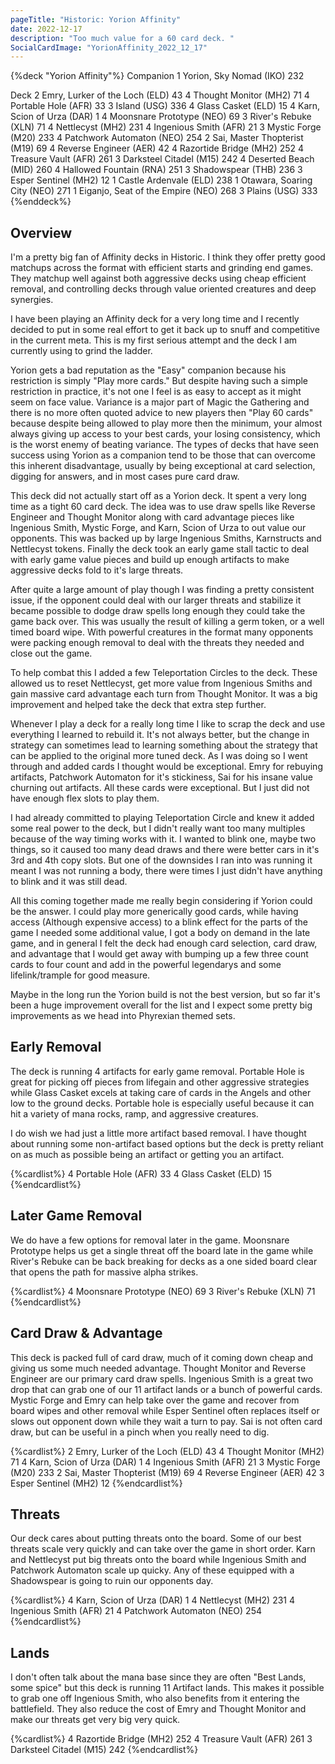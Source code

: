 ```yaml
---
pageTitle: "Historic: Yorion Affinity"
date: 2022-12-17
description: "Too much value for a 60 card deck. "
SocialCardImage: "YorionAffinity_2022_12_17"
---
```


{%deck "Yorion Affinity"%}
Companion
1 Yorion, Sky Nomad (IKO) 232

Deck
2 Emry, Lurker of the Loch (ELD) 43
4 Thought Monitor (MH2) 71
4 Portable Hole (AFR) 33
3 Island (USG) 336
4 Glass Casket (ELD) 15
4 Karn, Scion of Urza (DAR) 1
4 Moonsnare Prototype (NEO) 69
3 River's Rebuke (XLN) 71
4 Nettlecyst (MH2) 231
4 Ingenious Smith (AFR) 21
3 Mystic Forge (M20) 233
4 Patchwork Automaton (NEO) 254
2 Sai, Master Thopterist (M19) 69
4 Reverse Engineer (AER) 42
4 Razortide Bridge (MH2) 252
4 Treasure Vault (AFR) 261
3 Darksteel Citadel (M15) 242
4 Deserted Beach (MID) 260
4 Hallowed Fountain (RNA) 251
3 Shadowspear (THB) 236
3 Esper Sentinel (MH2) 12
1 Castle Ardenvale (ELD) 238
1 Otawara, Soaring City (NEO) 271
1 Eiganjo, Seat of the Empire (NEO) 268
3 Plains (USG) 333
{%enddeck%}

## Overview

I'm a pretty big fan of Affinity decks in Historic. I think they offer pretty good matchups across the format with efficient starts and grinding end games. They matchup well against both aggressive decks using cheap efficient removal, and controlling decks through value oriented creatures and deep synergies. 

I have been playing an Affinity deck for a very long time and I recently decided to put in some real effort to get it back up to snuff and competitive in the current meta. This is my first serious attempt and the deck I am currently using to grind the ladder. 

Yorion gets a bad reputation as the "Easy" companion because his restriction is simply "Play more cards." But despite having such a simple restriction in practice, it's not one I feel is as easy to accept as it might seem on face value. Variance is a major part of Magic the Gathering and there is no more often quoted advice to new players then "Play 60 cards" because despite being allowed to play more then the minimum, your almost always giving up access to your best cards, your losing consistency, which is the worst enemy of beating variance. The types of decks that have seen success using Yorion as a companion tend to be those that can overcome this inherent disadvantage, usually by being exceptional at card selection, digging for answers, and in most cases pure card draw. 

This deck did not actually start off as a Yorion deck. It spent a very long time as a tight 60 card deck. The idea was to use draw spells like Reverse Engineer and Thought Monitor along with card advantage pieces like Ingenious Smith, Mystic Forge, and Karn, Scion of Urza to out value our opponents. This was backed up by large Ingenious Smiths, Karnstructs and Nettlecyst tokens. Finally the deck took an early game stall tactic to deal with early game value pieces and build up enough artifacts to make aggressive decks fold to it's large threats. 

After quite a large amount of play though I was finding a pretty consistent issue, if the opponent could deal with our larger threats and stabilize it became possible to dodge draw spells long enough they could take the game back over. This was usually the result of killing a germ token, or a well timed board wipe. With powerful creatures in the format many opponents were packing enough removal to deal with the threats they needed and close out the game. 

To help combat this I added a few Teleportation Circles to the deck. These allowed us to reset Nettlecyst, get more value from Ingenious Smiths and gain massive card advantage each turn from Thought Monitor. It was a big improvement and helped take the deck that extra step further. 

Whenever I play a deck for a really long time I like to scrap the deck and use everything I learned to rebuild it. It's not always better, but the change in strategy can sometimes lead to learning something about the strategy that can be applied to the original more tuned deck. As I was doing so I went through and added cards I thought would be exceptional. Emry for rebuying artifacts, Patchwork Automaton for it's stickiness, Sai for his insane value churning out artifacts. All these cards were exceptional. But I just did not have enough flex slots to play them. 

I had already committed to playing Teleportation Circle and knew it added some real power to the deck, but I didn't really want too many multiples because of the way timing works with it. I wanted to blink one, maybe two things, so it caused too many dead draws and there were better cars in it's 3rd and 4th copy slots. But one of the downsides I ran into was running it meant I was not running a body, there were times I just didn't have anything to blink and it was still dead. 

All this coming together made me really begin considering if Yorion could be the answer. I could play more generically good cards, while having access (Although expensive access) to a blink effect for the parts of the game I needed some additional value, I got a body on demand in the late game, and in general I felt the deck had enough card selection, card draw, and advantage that I would get away with bumping up a few three count cards to four count and add in the powerful legendarys and some lifelink/trample for good measure. 

Maybe in the long run the Yorion build is not the best version, but so far it's been a huge improvement overall for the list and I expect some pretty big improvements as we head into Phyrexian themed sets. 

## Early Removal

The deck is running 4 artifacts for early game removal. Portable Hole is great for picking off pieces from lifegain and other aggressive strategies while Glass Casket excels at taking care of cards in the Angels and other low to the ground decks. Portable hole is especially useful because it can hit a variety of mana rocks, ramp, and aggressive creatures. 

I do wish we had just a little more artifact based removal. I have thought about running some non-artifact based options but the deck is pretty reliant on as much as possible being an artifact or getting you an artifact. 

{%cardlist%}
4 Portable Hole (AFR) 33
4 Glass Casket (ELD) 15
{%endcardlist%}

## Later Game Removal

We do have a few options for removal later in the game. Moonsnare Prototype helps us get a single threat off the board late in the game while River's Rebuke can be back breaking for decks as a one sided board clear that opens the path for massive alpha strikes. 

{%cardlist%}
4 Moonsnare Prototype (NEO) 69
3 River's Rebuke (XLN) 71
{%endcardlist%}

## Card Draw & Advantage

This deck is packed full of card draw, much of it coming down cheap and giving us some much needed advantage. Thought Monitor and Reverse Engineer are our primary card draw spells. Ingenious Smith is a great two drop that can grab one of our 11 artifact lands or a bunch of powerful cards. Mystic Forge and Emry can help take over the game and recover from board wipes and other removal while Esper Sentinel often replaces itself or slows out opponent down while they wait a turn to pay. Sai is not often card draw, but can be useful in a pinch when you really need to dig. 

{%cardlist%}
2 Emry, Lurker of the Loch (ELD) 43
4 Thought Monitor (MH2) 71
4 Karn, Scion of Urza (DAR) 1
4 Ingenious Smith (AFR) 21
3 Mystic Forge (M20) 233
2 Sai, Master Thopterist (M19) 69
4 Reverse Engineer (AER) 42
3 Esper Sentinel (MH2) 12
{%endcardlist%}

## Threats

Our deck cares about putting threats onto the board. Some of our best threats scale very quickly and can take over the game in short order. Karn and Nettlecyst put big threats onto the board while Ingenious Smith and Patchwork Automaton scale up quicky. Any of these equipped with a Shadowspear is going to ruin our opponents day. 

{%cardlist%}
4 Karn, Scion of Urza (DAR) 1
4 Nettlecyst (MH2) 231
4 Ingenious Smith (AFR) 21
4 Patchwork Automaton (NEO) 254
{%endcardlist%}

## Lands

I don't often talk about the mana base since they are often "Best Lands, some spice" but this deck is running 11 Artifact lands. This makes it possible to grab one off Ingenious Smith, who also benefits from it entering the battlefield. They also reduce the cost of Emry and Thought Monitor and make our threats get very big very quick. 

{%cardlist%}
4 Razortide Bridge (MH2) 252
4 Treasure Vault (AFR) 261
3 Darksteel Citadel (M15) 242
{%endcardlist%}